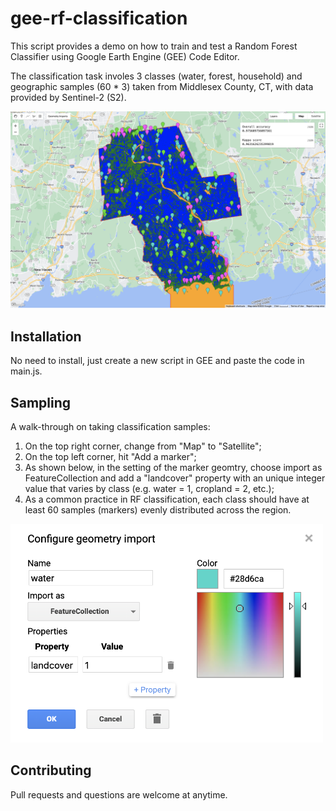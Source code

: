# gee-rf-classification

This script provides a demo on how to train and test a Random Forest Classifier using Google Earth Engine (GEE) Code Editor. 

The classification task involes 3 classes (water, forest, household) and geographic samples (60 * 3) taken from Middlesex County, CT, with data provided by Sentinel-2 (S2).

![Result](/screenshots/result.png)

## Installation

No need to install, just create a new script in GEE and paste the code in main.js.

## Sampling

A walk-through on taking classification samples:

1. On the top right corner, change from "Map" to "Satellite";
2. On the top left corner, hit "Add a marker";
3. As shown below, in the setting of the marker geomtry, choose import as FeatureCollection and add a "landcover" property with an unique integer value that varies by class (e.g. water = 1, cropland = 2, etc.);
4. As a common practice in RF classification, each class should have at least 60 samples (markers) evenly distributed across the region.

<img src="/screenshots/sampling.png" width="500" height="350" />

## Contributing
Pull requests and questions are welcome at anytime.
